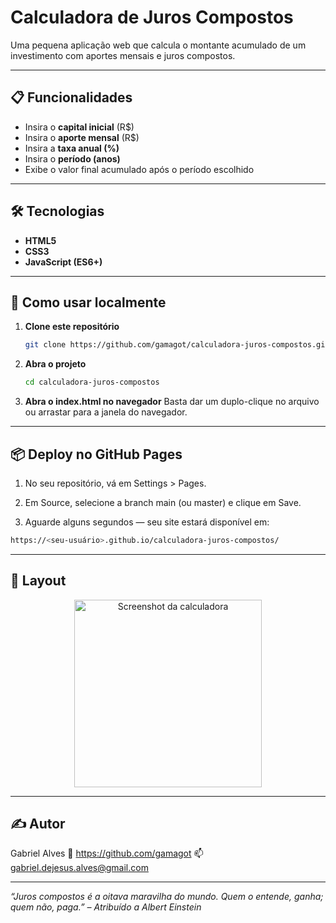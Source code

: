 # Calculadora de Juros Compostos

Uma pequena aplicação web que calcula o montante acumulado de um investimento com aportes mensais e juros compostos.

---

## 📋 Funcionalidades

- Insira o **capital inicial** (R$)  
- Insira o **aporte mensal** (R$)  
- Insira a **taxa anual (%)**  
- Insira o **período (anos)**  
- Exibe o valor final acumulado após o período escolhido  

---

## 🛠️ Tecnologias

- **HTML5**  
- **CSS3**  
- **JavaScript (ES6+)**  

---

## 🚀 Como usar localmente

1. **Clone este repositório**  
   ```bash
   git clone https://github.com/gamagot/calculadora-juros-compostos.git

2. **Abra o projeto**
   ```bash
   cd calculadora-juros-compostos

3. **Abra o index.html no navegador**
Basta dar um duplo-clique no arquivo ou arrastar para a janela do navegador.

---

## 📦 Deploy no GitHub Pages
1. No seu repositório, vá em Settings > Pages.

2. Em Source, selecione a branch main (ou master) e clique em Save.

3. Aguarde alguns segundos — seu site estará disponível em:
```bash
https://<seu-usuário>.github.io/calculadora-juros-compostos/
```
---

## 🎨 Layout
<p align="center"> <img src="https://raw.githubusercontent.com/gamagot/calculadora-juros-compostos/main/screenshot.png" alt="Screenshot da calculadora" width="300"> </p>

---

## ✍️ Autor
Gabriel Alves
🔗 https://github.com/gamagot
📫 gabriel.dejesus.alves@gmail.com

---

<i>“Juros compostos é a oitava maravilha do mundo. Quem o entende, ganha; quem não, paga.”
– Atribuído a Albert Einstein</i>


